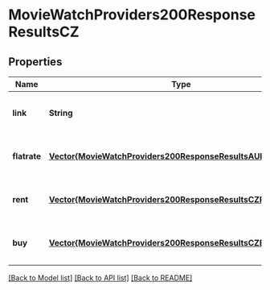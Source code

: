 # MovieWatchProviders200ResponseResultsCZ


## Properties
Name | Type | Description | Notes
------------ | ------------- | ------------- | -------------
**link** | **String** |  | [optional] [default to nothing]
**flatrate** | [**Vector{MovieWatchProviders200ResponseResultsAUFlatrateInner}**](MovieWatchProviders200ResponseResultsAUFlatrateInner.md) |  | [optional] [default to nothing]
**rent** | [**Vector{MovieWatchProviders200ResponseResultsCZRentInner}**](MovieWatchProviders200ResponseResultsCZRentInner.md) |  | [optional] [default to nothing]
**buy** | [**Vector{MovieWatchProviders200ResponseResultsCZBuyInner}**](MovieWatchProviders200ResponseResultsCZBuyInner.md) |  | [optional] [default to nothing]


[[Back to Model list]](../README.md#models) [[Back to API list]](../README.md#api-endpoints) [[Back to README]](../README.md)


